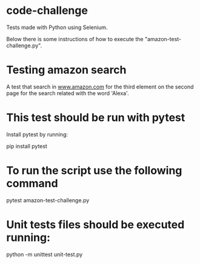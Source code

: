 # code-challenge

Tests made with Python using Selenium.

Below there is some instructions of how to execute the "amazon-test-challenge.py".

# Testing amazon search

A test that search in www.amazon.com for the third element on the second page for the search related with the word 'Alexa'.


# This test should be run with pytest

Install pytest by running:

pip install pytest

# To run the script use the following command 

pytest amazon-test-challenge.py

# Unit tests files should be executed running: 

python -m unittest unit-test.py
